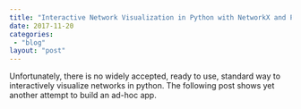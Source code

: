 ```yaml
---
title: "Interactive Network Visualization in Python with NetworkX and PyQt5 Tutorial"
date: 2017-11-20
categories: 
 - "blog"
layout: "post"
---
```


Unfortunately, there is no widely accepted, ready to use, standard way to interactively visualize networks in python. The following post shows yet another attempt to build an ad-hoc app.
